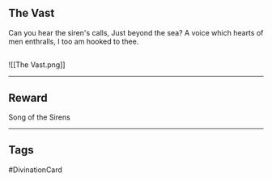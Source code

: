 ## The Vast
Can you hear the siren's calls,
Just beyond the sea?
A voice which hearts
of men enthralls,
I too am hooked to thee.
## 
![[The Vast.png]]

---
## Reward
Song of the Sirens

---
## Tags
#DivinationCard